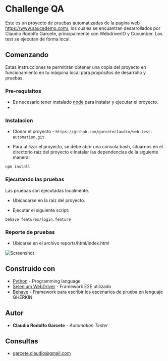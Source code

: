 # Challenge QA

Este es un proyecto de pruebas automatizadas de la pagina web https://www.saucedemo.com/, los cuales se encuantran desarrollados por Claudio Rodolfo Garcete, principalmente con WebdriverIO y Cucumber. Los test se ejecutan de forma local.

## Comenzando

Estas instrucciones te permitirán obtener una copia del proyecto en funcionamiento en tu máquina local para propósitos de desarrollo y pruebas.

### Pre-requisitos


- Es necesario tener instalado [node](https://www.python.org/downloads/) para instalar y ejecutar el proyecto.
- 

### Instalacion

- Clonar el proyecto - `https://github.com/garceteclaudio/web-test-automation.git`.

- Para utilizar el proyecto, se debe abrir una consola bash, situarnos en el directorio raiz del proyecto e instalar las dependencias de la siguiente manera:


```
npm install
```


### Ejecutando las pruebas

Las pruebas son ejecutadas localmente.

- Ubicacarse en la raiz del proyecto.

- Ejecutar el siguiente script:

```
behave features/login.feature
```

### Reporte de pruebas

- Ubicarse en el archivo reports/html/index.html

![Screenshot](reports.png)


## Construido con
* [Python](https://www.python.org/downloads/) - Programming language
* [Selenium WebDriver](https://www.selenium.dev/documentation/webdriver/) - Framework E2E utilizado
* [Behave](https://behave.readthedocs.io/en/latest/) - Framework para escribir los escenarios de prueba en lenguaje GHERKIN


## Autor
* **Claudio Rodolfo Garcete** - *Automation Tester* 

## Consultas
* garcete.claudio@gmail.com